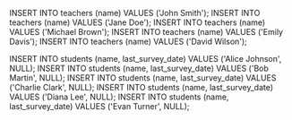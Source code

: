 INSERT INTO teachers (name) VALUES ('John Smith');
INSERT INTO teachers (name) VALUES ('Jane Doe');
INSERT INTO teachers (name) VALUES ('Michael Brown');
INSERT INTO teachers (name) VALUES ('Emily Davis');
INSERT INTO teachers (name) VALUES ('David Wilson');


INSERT INTO students (name, last_survey_date) VALUES ('Alice Johnson', NULL);
INSERT INTO students (name, last_survey_date) VALUES ('Bob Martin', NULL);
INSERT INTO students (name, last_survey_date) VALUES ('Charlie Clark', NULL);
INSERT INTO students (name, last_survey_date) VALUES ('Diana Lee', NULL);
INSERT INTO students (name, last_survey_date) VALUES ('Evan Turner', NULL);
